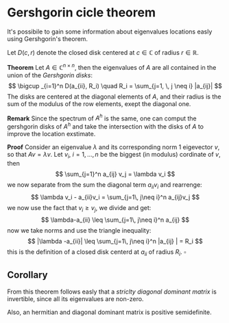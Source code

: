 # Gershgorin cicle theorem

It's possibile to gain some information about eigenvalues locations easly using Gershgorin's theorem.

Let $D(c,r)$ denote the closed disk centered at $c \in \mathbb{C}$ of radius $r\in \mathbb{R}$.  

**Theorem** Let $A \in \mathbb{C}^{n\times n}$, then the eigenvalues of $A$ are all contained in the union of the _Gershgorin disks_:
$$
\bigcup _{i=1}^n D(a_{ii}, R_i) \quad R_i = \sum_{j=1, \, j \neq i} |a_{ij}|
$$
The disks are centered at the diagonal elements of $A$, and their radius is the sum of the modulus of the row elements, exept the diagonal one. 

**Remark** Since the spectrum of $A^h$ is the same, one can comput the gershgorin disks of $A^h$ and take the intersection with the disks of $A$ to improve the location exstimate.

**Proof** Consider an eigenvalue $\lambda$ and its corresponding norm $1$ eigevector $v$, so that $Av = \lambda v$. 
Let $v_i$, $i = 1,\dots,n$ be the biggest (in modulus) cordinate of $v$, then
$$
\sum_{j=1}^n a_{ij} v_j = \lambda v_i
$$
we now separate from the sum the diagonal term $a_{ii}v_i$ and rearrenge:
$$
\lambda v_i - a_{ii}v_i = \sum_{j=1\, j\neq i}^n a_{ij}v_j 
$$
we now use the fact that $v_i \geq v_j$, we divide and get:
$$
\lambda-a_{ii} \leq \sum_{j=1\, j\neq i}^n a_{ij} 
$$
now we take norms and use the triangle inequality:
$$
|\lambda -a_{ii}| \leq \sum_{j=1\, j\neq i}^n |a_{ij} | = R_i
$$
this is the definition of a closed disk centerd at $a_{ii}$ of radius $R_i$. $\square$

## Corollary

From this theorem follows easly that a _striclty diagonal dominant matrix_ is invertible, since all its eigenvalues are non-zero.

Also, an hermitian and diagonal dominant matrix is positive semidefinite.
